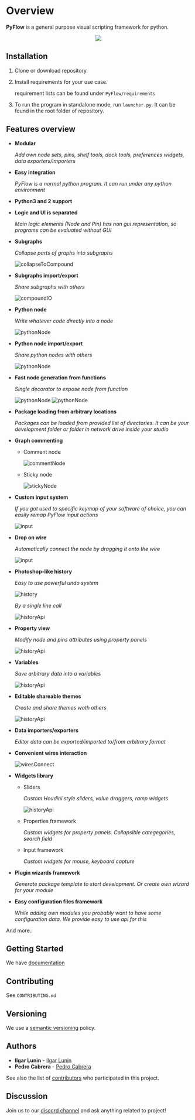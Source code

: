 # Overview

**PyFlow** is a general purpose visual scripting framework for python.

<p align="center"><img src="PyFlow/UI/resources/PyFlow.png"></p>

## Installation

1. Clone or download repository.

2. Install requirements for your use case.

    requirement lists can be found under `PyFlow/requirements`

3. To run the program in standalone mode, run `launcher.py`. It can be found in the root folder of repository.

## Features overview

* **Modular**

    *Add own node sets, pins, shelf tools, dock tools, preferences widgets, data exporters/importers*

* **Easy integration**

    *PyFlow is a normal python program. It can run under any python environment*

* **Python3 and 2 support**
* **Logic and UI is separated**

    *Main logic elements (Node and Pin) has non gui representation, so programs can be evaluated without GUI*

* **Subgraphs**

    *Collapse parts of graphs into subgraphs*

    ![collapseToCompound](images/collapseToCompound.gif)

* **Subgraphs import/export**

    *Share subgraphs with others*

    ![compoundIO](images/compoundIO.gif)

* **Python node**

    *Write whatever code directly into a node*

    ![pythonNode](images/pythonNode.gif)

* **Python node import/export**

    *Share python nodes with others*

    ![pythonNode](images/pythonNodeIO.gif)

* **Fast node generation from functions**

    *Single decorator to expose node from function*

    ![pythonNode](images/listDirCode.png)
    ![pythonNode](images/listDirNode.png)

* **Package loading from arbitrary locations**

    *Packages can be loaded from provided list of directories. It can be your development folder or folder in network drive inside your studio*

* **Graph commenting**
  * Comment node

    ![commentNode](images/commentNode.gif)

  * Sticky node

    ![stickyNode](images/stickyNode.gif)

* **Custom input system**

    *If you got used to specific keymap of your software of choice, you can easily remap PyFlow input actions*

    ![input](images/input.gif)

* **Drop on wire**

    *Automatically сonnect the node by dragging it onto the wire*

    ![input](images/dragOnEdge.gif)

* **Photoshop-like history**

    *Easy to use powerful undo system*

    ![history](images/history.gif)

    *By a single line call*

    ![historyApi](images/historyApi.png)

* **Property view**

    *Modify node and pins attributes using property panels*

    ![historyApi](images/properties.gif)

* **Variables**

    *Save arbitrary data into a variables*

    ![historyApi](images/variables.gif)

* **Editable shareable themes**

    *Create and share themes woth others*

    ![historyApi](images/themes.gif)

* **Data importers/exporters**

    *Editor data can be exported/imported to/from arbitrary format*

* **Convenient wires interaction**

  ![wiresConnect](images/wiresConnection.gif)

* **Widgets library**
  * Sliders

    *Custom Houdini style sliders, value draggers, ramp widgets*

    ![historyApi](images/sliders.png)

  * Properties framework

    *Custom widgets for property panels. Collapsible categegories, search field*

  * Input framework

    *Custom widgets for mouse, keyboard capture*

* **Plugin wizards framework**

    *Generate package template to start development. Or create own wizard for your module*

* **Easy configuration files framework**

    *While adding own modules you probably want to have some configuration data. We provide easy to use api for this*

And more..

## Getting Started

We have [documentation](https://pyflow.readthedocs.io/en/latest/)

## Contributing

See `CONTRIBUTING.md`

## Versioning

We use a [semantic versioning](http://semver.org/) policy.

## Authors

* **Ilgar Lunin** - [Ilgar Lunin](https://github.com/IlgarLunin)
* **Pedro Cabrera** - [Pedro Cabrera](https://github.com/pedroCabrera)

See also the list of [contributors](https://github.com/wonderworks-software/PyFlow/contributors) who participated in this project.

## Discussion

Join us to our [discord channel](https://discord.gg/SwmkqMj) and ask anything related to project!
